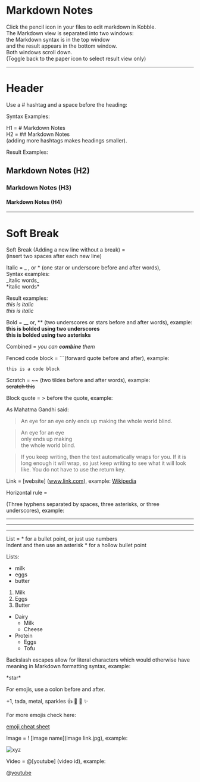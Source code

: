 # Markdown Notes

Click the pencil icon in your files to edit markdown in Kobble.  
The Markdown view is separated into two windows:  
the Markdown syntax is in the top window  
and the result appears in the bottom window.  
Both windows scroll down.  
(Toggle back to the paper icon to select result view only)
***

# Header

Use a \# hashtag and a space before the heading:  

Syntax Examples:  

H1 = \# Markdown Notes  
H2 = \## Markdown Notes  
(adding more hashtags makes headings smaller).  

Result Examples: 
## Markdown Notes (H2)
### Markdown Notes (H3)
#### Markdown Notes (H4)

***

# Soft Break
Soft Break (Adding a new line without a break) =  
(insert two spaces after each new line)

Italic = _ , or * (one star or underscore before and after words),  
Syntax examples:  
\_italic words\_  
\*italic words\*

Result examples:  
*this is italic*  
_this is italic_ 

Bold = __ or, ** (two underscores or stars before and after words), example:  
__this is bolded using two underscores__  
**this is bolded using two asterisks**

Combined = 
*you can **combine** them* 


Fenced code block = ```(forward quote before and after), example:  

```this is a code block```

Scratch = ~~ (two tildes before and after words), example:  
~~scratch this~~


Block quote = > before the quote, example:

As Mahatma Gandhi said:

> An eye for an eye only ends up making the whole world blind.  

> An eye for an eye   
> only ends up making   
> the whole world blind.  

> If you keep writing, then the text automatically wraps for you. If it is long enough it will wrap, so just keep writing to see what it will look like. You do not have to use the return key.

Link = [website] (www.link.com), example:
[Wikipedia](en.m.wikipedia.org)

Horizontal rule =

(Three hyphens separated by spaces, three asterisks, or three underscores), example:

- - -

***

___


List = * for a bullet point, or just use numbers  
Indent and then use an asterisk * for a hollow bullet point


Lists:


* milk
* eggs
* butter

1. Milk
2. Eggs
3. Butter

* Dairy
	* Milk
	* Cheese
* Protein
	* Eggs
	* Tofu

Backslash escapes allow for literal characters which would otherwise have meaning in Markdown formatting syntax, example:

\*star\*

For emojis, use a colon before and after.  

 +1, tada, metal, sparkles
:+1: :tada: :metal: :sparkles:  

For more emojis check here:

[emoji cheat sheet](www.emoji-cheat-sheet.com)

Image = ! [image name](image link.jpg), example:

![xyz](https://github.com/adam-p/markdown-here/raw/master/src/common/images/icon48.png)

Video = @[youtube] (video id), example:

@[youtube](http://www.youtube.com/embed/dQw4w9WgXcQ)




